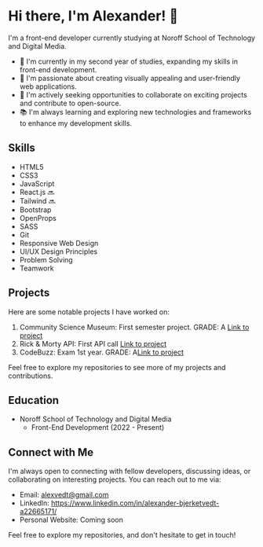 # Hi there, I'm Alexander! 👋

I'm a front-end developer currently studying at Noroff School of Technology and Digital Media. 

- 🌱 I'm currently in my second year of studies, expanding my skills in front-end development.
- 🔭 I'm passionate about creating visually appealing and user-friendly web applications.
- 💼 I'm actively seeking opportunities to collaborate on exciting projects and contribute to open-source.
- 📚 I'm always learning and exploring new technologies and frameworks to enhance my development skills.

## Skills

- HTML5
- CSS3
- JavaScript
- React.js 🔜
- Tailwind 🔜
- Bootstrap
- OpenProps
- SASS
- Git
- Responsive Web Design
- UI/UX Design Principles
- Problem Solving
- Teamwork

## Projects

Here are some notable projects I have worked on:

1. Community Science Museum: First semester project. GRADE: A  [Link to project](https://github.com/alexvedt/SP-CSM)
2. Rick & Morty API: First API call [Link to project](https://github.com/Noroff-FED-Campus-Assignments/fed-y1-javascript-course-assignment_list-detail-with-api-alexvedt)
3. CodeBuzz: Exam 1st year. GRADE: A[Link to project](https://github.com/Noroff-FED-Campus-Assignments/fed1-exam-alexvedt)

Feel free to explore my repositories to see more of my projects and contributions.

## Education

- Noroff School of Technology and Digital Media
  - Front-End Development (2022 - Present)

## Connect with Me

I'm always open to connecting with fellow developers, discussing ideas, or collaborating on interesting projects. You can reach out to me via:

- Email: alexvedt@gmail.com
- LinkedIn: https://www.linkedin.com/in/alexander-bjerketvedt-a22665171/
- Personal Website: Coming soon


Feel free to explore my repositories, and don't hesitate to get in touch!

